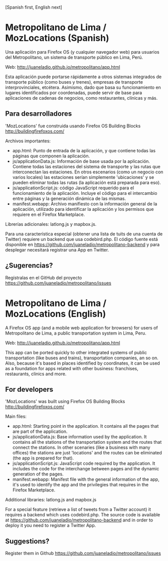[Spanish first, English next]

Metropolitano de Lima / MozLocations (Spanish)
==============================================

Una aplicación para Firefox OS (y cualquier navegador web) para usuarios del Metropolitano, un sistema de transporte público en Lima, Perú.

Web: http://juaneladio.github.io/metropolitano/app.html

Esta aplicación puede portarse rápidamente a otros sistemas integrados de transporte público (como buses y trenes), empresas de transporte interprovinciales, etcétera. Asimismo, dado que basa su funcionamiento en lugares identificados por coordenadas, puede servir de base para aplicaciones de cadenas de negocios, como restaurantes, clínicas y más.

Para desarrolladores
--------------------

'MozLocations' fue construida usando Firefox OS Building Blocks http://buildingfirefoxos.com/ 

Archivos importantes:
* app.html: Punto de entrada de la aplicación, y que contiene todas las páginas que componen la aplicación.
* js/applicationData.js: Información de base usada por la aplicación. Contiene todas las estaciones del sistema de transporte y las rutas que interconectan las estaciones. En otros escenarios (como un negocio con varios locales) las estaciones serían simplemente 'ubicaciones' y se pueden eliminar todas las rutas (la aplicación está preparada para eso).
* js/applicationScript.js: código JavaScript requerido para el funcionamiento de la aplicación. Incluye el código para el intercambio entre páginas y la generación dinámica de las mismas.
* manifest.webapp: Archivo manifiesto con la información general de la aplicación, utilizado para identificar la aplicación y los permisos que requiere en el Firefox Marketplace.

Librerías adicionales: latlong.js y mapbox.js.

Para una característica especial (obtener una lista de tuits de una cuenta de Twitter) requiere un backend que usa codebird.php. El código fuente está disponible en https://github.com/juaneladio/metropolitano-backend y para desplegar necesitará registrar una App en Twitter.

¿Sugerencias?
-------------

Regístralas en el GitHub del proyecto https://github.com/juaneladio/metropolitano/issues

Metropolitano de Lima / MozLocations (English)
==============================================

A Firefox OS app (and a mobile web application for browsers) for users of Metropolitano de Lima, a public transportation system in Lima, Peru.

Web: http://juaneladio.github.io/metropolitano/app.html

This app can be ported quickly to other integrated systems of public transportation (like buses and trains), transportation companies, an so on. Also, because it's based in places identified by coordinates, it can be used as a foundation for apps related with other business: franchises, restaurants, clinics and more.

For developers
--------------

'MozLocations' was built using Firefox OS Building Blocks http://buildingfirefoxos.com/ 

Main files:
* app.html: Starting point in the application. It contains all the pages that are part of the application.
* js/applicationData.js: Base information used by the application. It contains all the stations of the transportation system and the routes that connect the stations. In other scenaries (like a business with many offices) the stations are just 'locations' and the routes can be eliminated (the app is prepared for that).
* js/applicationScript.js: JavaScript code required by the application. It includes the code for the interchange between pages and the dynamic generation of the pages.
* manifest.webapp: Manifest file with the general information of the app, it's used to identify the app and the privilegies that requires in the Firefox Marketplace.

Additional libraries: latlong.js and mapbox.js

For a special feature (retrieve a list of tweets from a Twitter account) it requires a backend which uses codebird.php. The source code is available at https://github.com/juaneladio/metropolitano-backend and in order to deploy it you need to register a Twitter App.

Suggestions?
------------

Register them in Github https://github.com/juaneladio/metropolitano/issues

